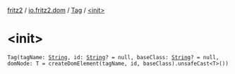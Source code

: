 [fritz2](../../index.md) / [io.fritz2.dom](../index.md) / [Tag](index.md) / [&lt;init&gt;](./-init-.md)

# &lt;init&gt;

`Tag(tagName: `[`String`](https://kotlinlang.org/api/latest/jvm/stdlib/kotlin/-string/index.html)`, id: `[`String`](https://kotlinlang.org/api/latest/jvm/stdlib/kotlin/-string/index.html)`? = null, baseClass: `[`String`](https://kotlinlang.org/api/latest/jvm/stdlib/kotlin/-string/index.html)`? = null, domNode: T = createDomElement(tagName, id, baseClass).unsafeCast<T>())`